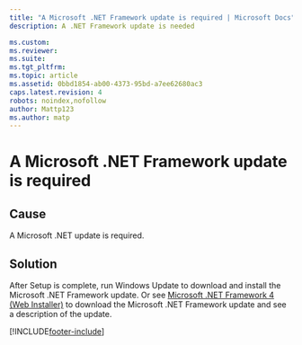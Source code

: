 ```yaml
---
title: "A Microsoft .NET Framework update is required | Microsoft Docs"
description: A .NET Framework update is needed

ms.custom: 
ms.reviewer: 
ms.suite: 
ms.tgt_pltfrm: 
ms.topic: article
ms.assetid: 0bbd1854-ab00-4373-95bd-a7ee62680ac3
caps.latest.revision: 4
robots: noindex,nofollow
author: Mattp123
ms.author: matp
---
```

# A Microsoft .NET Framework update is required 
## Cause  
  
 A Microsoft .NET update is required.  
  
 ## Solution  
  
 After Setup is complete, run Windows Update to download and install the Microsoft .NET Framework update. Or see [Microsoft .NET Framework 4 (Web Installer)](https://go.microsoft.com/fwlink/p/?LinkID=204758) to download the Microsoft .NET Framework update and see a description of the update.



[!INCLUDE[footer-include](../../../includes/footer-banner.md)]